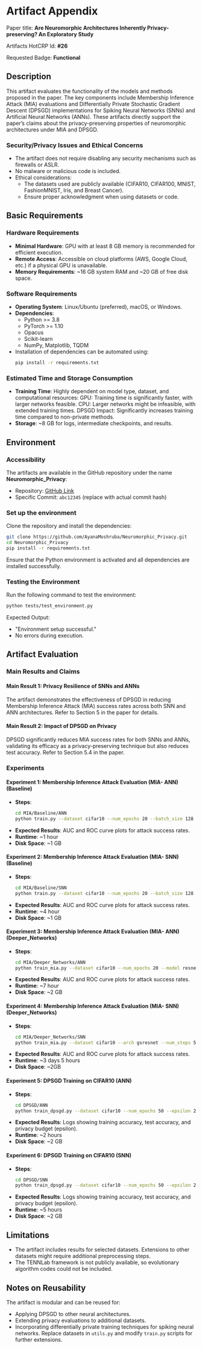 # Artifact Appendix

Paper title: **Are Neuromorphic Architectures Inherently Privacy-preserving? An Exploratory Study**

Artifacts HotCRP Id: **#26**

Requested Badge: **Functional**

## Description
This artifact evaluates the functionality of the models and methods proposed in the paper. The key components include Membership Inference Attack (MIA) evaluations and Differentially Private Stochastic Gradient Descent (DPSGD) implementations for Spiking Neural Networks (SNNs) and Artificial Neural Networks (ANNs). These artifacts directly support the paper’s claims about the privacy-preserving properties of neuromorphic architectures under MIA and DPSGD.

### Security/Privacy Issues and Ethical Concerns
- The artifact does not require disabling any security mechanisms such as firewalls or ASLR.
- No malware or malicious code is included.
- Ethical considerations:
  - The datasets used are publicly available (CIFAR10, CIFAR100, MNIST, FashionMNIST, Iris, and Breast Cancer).
  - Ensure proper acknowledgment when using datasets or code.

## Basic Requirements

### Hardware Requirements
- **Minimal Hardware**: GPU with at least 8 GB memory is recommended for efficient execution.
- **Remote Access**: Accessible on cloud platforms (AWS, Google Cloud, etc.) if a physical GPU is unavailable.
- **Memory Requirements**: ~16 GB system RAM and ~20 GB of free disk space.

### Software Requirements
- **Operating System**: Linux/Ubuntu (preferred), macOS, or Windows.
- **Dependencies**:
  - Python >= 3.8
  - PyTorch >= 1.10
  - Opacus
  - Scikit-learn
  - NumPy, Matplotlib, TQDM
- Installation of dependencies can be automated using:
  ```bash
  pip install -r requirements.txt
  ```

### Estimated Time and Storage Consumption
- **Training Time**: Highly dependent on model type, dataset, and computational resources:
GPU: Training time is significantly faster, with larger networks feasible.
CPU: Larger networks might be infeasible, with extended training times.
DPSGD Impact: Significantly increases training time compared to non-private methods.
- **Storage**: ~8 GB for logs, intermediate checkpoints, and results.

## Environment

### Accessibility
The artifacts are available in the GitHub repository under the name **Neuromorphic_Privacy**:
- Repository: [GitHub Link](https://github.com/AyanaMoshruba/Neuromorphic_Privacy)
- Specific Commit: `abc12345` (replace with actual commit hash)

### Set up the environment
Clone the repository and install the dependencies:
```bash
git clone https://github.com/AyanaMoshruba/Neuromorphic_Privacy.git
cd Neuromorphic_Privacy
pip install -r requirements.txt
```
Ensure that the Python environment is activated and all dependencies are installed successfully.

### Testing the Environment
Run the following command to test the environment:
```bash
python tests/test_environment.py
```
Expected Output:
- "Environment setup successful."
- No errors during execution.

## Artifact Evaluation

### Main Results and Claims
#### Main Result 1: Privacy Resilience of SNNs and ANNs
The artifact demonstrates the effectiveness of DPSGD in reducing Membership Inference Attack (MIA) success rates across both SNN and ANN architectures. Refer to Section 5 in the paper for details.

#### Main Result 2: Impact of DPSGD on Privacy
DPSGD significantly reduces MIA success rates for both SNNs and ANNs, validating its efficacy as a privacy-preserving technique but also reduces test accuracy. Refer to Section 5.4 in the paper.

### Experiments
#### Experiment 1: Membership Inference Attack Evaluation (MIA- ANN) (Baseline)
- **Steps**:
  ```bash
  cd MIA/Baseline/ANN
  python train.py --dataset cifar10 --num_epochs 20 --batch_size 128 --data_path ./data --output_dir ./output
  ```
- **Expected Results**: AUC and ROC curve plots for attack success rates.
- **Runtime**: ~1 hour
- **Disk Space**: ~1 GB

#### Experiment 2: Membership Inference Attack Evaluation (MIA- SNN) (Baseline)
- **Steps**:
  ```bash
  cd MIA/Baseline/SNN
  python train.py --dataset cifar10 --num_epochs 20 --batch_size 128 --data_path ./data --output_dir ./output
  ```
- **Expected Results**: AUC and ROC curve plots for attack success rates.
- **Runtime**: ~4 hour
- **Disk Space**: ~1 GB
  
#### Experiment 3: Membership Inference Attack Evaluation (MIA- ANN) (Deeper_Networks)
- **Steps**:
  ```bash
  cd MIA/Deeper_Networks/ANN
  python train_mia.py --dataset cifar10 --num_epochs 20 --model resnet18
  ```
- **Expected Results**: AUC and ROC curve plots for attack success rates.
- **Runtime**: ~7 hour
- **Disk Space**: ~2 GB

#### Experiment 4: Membership Inference Attack Evaluation (MIA- SNN) (Deeper_Networks)
- **Steps**:
  ```bash
  cd MIA/Deeper_Networks/SNN
  python train_mia.py --dataset cifar10 --arch gsresnet --num_steps 50 --num_epochs 70 --batch_size 128 --lr 0.0268
  ```
- **Expected Results**: AUC and ROC curve plots for attack success rates.
- **Runtime**: ~3 days 5 hours
- **Disk Space**: ~2GB

#### Experiment 5: DPSGD Training on CIFAR10 (ANN)
- **Steps**:
  ```bash
  cd DPSGD/ANN
  python train_dpsgd.py --dataset cifar10 --num_epochs 50 --epsilon 2.0
  ```
- **Expected Results**: Logs showing training accuracy, test accuracy, and privacy budget (epsilon).
- **Runtime**: ~2 hours
- **Disk Space**: ~2 GB

#### Experiment 6: DPSGD Training on CIFAR10 (SNN)
- **Steps**:
  ```bash
  cd DPSGD/SNN
  python train_dpsgd.py --dataset cifar10 --num_epochs 50 --epsilon 2.0
  ```
- **Expected Results**: Logs showing training accuracy, test accuracy, and privacy budget (epsilon).
- **Runtime**: ~5 hours
- **Disk Space**: ~2 GB


## Limitations
- The artifact includes results for selected datasets. Extensions to other datasets might require additional preprocessing steps.
- The TENNLab framework is not publicly available, so evolutionary algorithm codes could not be included.

## Notes on Reusability
The artifact is modular and can be reused for:
- Applying DPSGD to other neural architectures.
- Extending privacy evaluations to additional datasets.
- Incorporating differentially private training techniques for spiking neural networks.
Replace datasets in `utils.py` and modify `train.py` scripts for further extensions.
